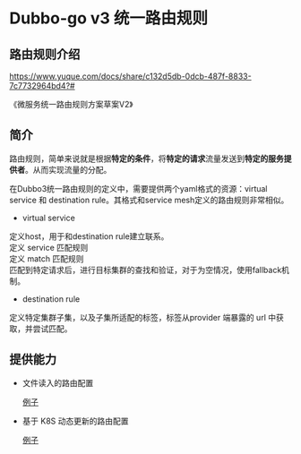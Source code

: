 # Dubbo-go v3 统一路由规则

## 路由规则介绍
https://www.yuque.com/docs/share/c132d5db-0dcb-487f-8833-7c7732964bd4?# 

《微服务统一路由规则方案草案V2》

## 简介

路由规则，简单来说就是根据**特定的条件**，将**特定的请求**流量发送到**特定的服务提供者**。从而实现流量的分配。

在Dubbo3统一路由规则的定义中，需要提供两个yaml格式的资源：virtual service 和 destination rule。其格式和service mesh定义的路由规则非常相似。
- virtual service

定义host，用于和destination rule建立联系。\
定义 service 匹配规则\
定义 match 匹配规则\
匹配到特定请求后，进行目标集群的查找和验证，对于为空情况，使用fallback机制。

- destination rule

定义特定集群子集，以及子集所适配的标签，标签从provider 端暴露的 url 中获取，并尝试匹配。

## 提供能力
- 文件读入的路由配置
  
    [例子](./file/README_zh.md)
  
- 基于 K8S 动态更新的路由配置
  
    [例子](./k8s/README_zh.md)
